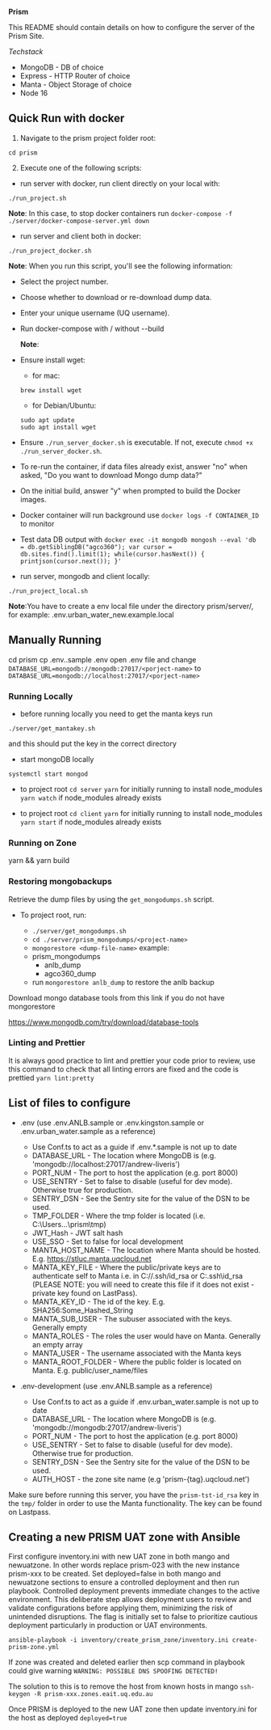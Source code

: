 **Prism**

This README should contain details on how to configure the server of the Prism Site.

_Techstack_

- MongoDB - DB of choice
- Express - HTTP Router of choice
- Manta - Object Storage of choice
- Node 16

## Quick Run with docker

1. Navigate to the prism project folder root:

```
cd prism
```

2. Execute one of the following scripts:

- run server with docker, run client directly on your local with:

```
./run_project.sh
```

**Note**: In this case, to stop docker containers run `docker-compose -f ./server/docker-compose-server.yml down`

- run server and client both in docker:

```
./run_project_docker.sh
```

**Note**: When you run this script, you'll see the following information:

- Select the project number.
- Choose whether to download or re-download dump data.
- Enter your unique username (UQ username).
- Run docker-compose with / without --build

  **Note**:

- Ensure install wget:
  - for mac:
  ```
  brew install wget
  ```
  - for Debian/Ubuntu:
  ```
  sudo apt update
  sudo apt install wget
  ```
- Ensure `./run_server_docker.sh` is executable. If not, execute `chmod +x ./run_server_docker.sh`.
- To re-run the container, if data files already exist, answer "no" when asked, "Do you want to download Mongo dump data?"
- On the initial build, answer "y" when prompted to build the Docker images.
- Docker container will run background use `docker logs -f CONTAINER_ID` to monitor
- Test data DB output with `docker exec -it mongodb mongosh --eval 'db = db.getSiblingDB("agco360"); var cursor = db.sites.find().limit(1); while(cursor.hasNext()) { printjson(cursor.next()); }'`

- run server, mongodb and client locally:

```
./run_project_local.sh
```

**Note**:You have to create a env local file under the directory prism/server/, for example: .env.urban_water_new.example.local

## Manually Running

cd prism
cp .env.<project-name>.sample .env
open .env file and change `DATABASE_URL=mongodb://mongodb:27017/<porject-name>` to `DATABASE_URL=mongodb://localhost:27017/<porject-name>`

### Running Locally

- before running locally you need to get the manta keys run

```
./server/get_mantakey.sh
```

and this should put the key in the correct directory

- start mongoDB locally

```
systemctl start mongod
```

- to project root
  `cd server`
  `yarn` for initially running to install node_modules
  `yarn watch` if node_modules already exists

- to project root
  `cd client`
  `yarn` for initially running to install node_modules
  `yarn start` if node_modules already exists

### Running on Zone

yarn && yarn build

### Restoring mongobackups

Retrieve the dump files by using the `get_mongodumps.sh` script.

- To project root, run:

  - `./server/get_mongodumps.sh`
  - `cd ./server/prism_mongodumps/<project-name>`
  - `mongorestore <dump-file-name>`
    example:
  - prism_mongodumps
    - anlb_dump
    - agco360_dump
  - run `mongorestore anlb_dump` to restore the anlb backup

Download mongo database tools from this link if you do not have mongorestore

https://www.mongodb.com/try/download/database-tools

### Linting and Prettier

It is always good practice to lint and prettier your code prior to review,
use this command to check that all linting errors are fixed and the code
is prettied
`yarn lint:pretty`

## List of files to configure

- .env (use .env.ANLB.sample or .env.kingston.sample or .env.urban_water.sample as a reference)

  - Use Conf.ts to act as a guide if .env.\*.sample is not up to date
  - DATABASE_URL - The location where MongoDB is (e.g. 'mongodb://localhost:27017/andrew-liveris')
  - PORT_NUM - The port to host the application (e.g. port 8000)
  - USE_SENTRY - Set to false to disable (useful for dev mode). Otherwise true for production.
  - SENTRY_DSN - See the Sentry site for the value of the DSN to be used.
  - TMP_FOLDER - Where the tmp folder is located (i.e. C:\Users\...\prism\tmp)
  - JWT_Hash - JWT salt hash
  - USE_SSO - Set to false for local development
  - MANTA_HOST_NAME - The location where Manta should be hosted. E.g. https://stluc.manta.uqcloud.net
  - MANTA_KEY_FILE - Where the public/private keys are to authenticate self to Manta i.e. in C://.ssh/id_rsa or C:\.ssh\id_rsa (PLEASE NOTE: you will need to create this file if it does not exist - private key found on LastPass).
  - MANTA_KEY_ID - The id of the key. E.g. SHA256:Some_Hashed_String
  - MANTA_SUB_USER - The subuser associated with the keys. Generally empty
  - MANTA_ROLES - The roles the user would have on Manta. Generally an empty array
  - MANTA_USER - The username associated with the Manta keys
  - MANTA_ROOT_FOLDER - Where the public folder is located on Manta. E.g. public/user_name/files

- .env-development (use .env.ANLB.sample as a reference)
  - Use Conf.ts to act as a guide if .env.urban_water.sample is not up to date
  - DATABASE_URL - The location where MongoDB is (e.g. 'mongodb://mongodb:27017/andrew-liveris')
  - PORT_NUM - The port to host the application (e.g. port 8000)
  - USE_SENTRY - Set to false to disable (useful for dev mode). Otherwise true for production.
  - SENTRY_DSN - See the Sentry site for the value of the DSN to be used.
  - AUTH_HOST - the zone site name (e.g 'prism-{tag}.uqcloud.net')

Make sure before running this server, you have the `prism-tst-id_rsa` key in the `tmp/` folder in order to use the Manta functionality. The key can be found on Lastpass.

## Creating a new PRISM UAT zone with Ansible

First configure inventory.ini with new UAT zone in both mango and newuatzone.
In other words replace prism-023 with the new instance prism-xxx to be created.
Set deployed=false in both mango and newuatzone sections to ensure a controlled deployment and then run playbook.
Controlled deployment prevents immediate changes to the active environment. 
This deliberate step allows deployment users to review and validate configurations before applying them, minimizing the risk of unintended disruptions.
The flag is initially set to false to prioritize cautious deployment particularly in production or UAT environments.

`ansible-playbook -i inventory/create_prism_zone/inventory.ini create-prism-zone.yml`

If zone was created and deleted earlier then scp command in playbook could give warning
`WARNING: POSSIBLE DNS SPOOFING DETECTED!`

The solution to this is to remove the host from known hosts in mango
`ssh-keygen -R prism-xxx.zones.eait.uq.edu.au`

Once PRISM is deployed to the new UAT zone then update inventory.ini for the host as deployed
`deployed=true`
